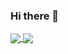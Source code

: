 ### Hi there 👋

<!--
**elma7y/elma7y** is a ✨ _special_ ✨ repository because its `README.md` (this file) appears on your GitHub profile.

Here are some ideas to get you started:

- 🔭 I’m currently working on ...
- 🌱 I’m currently learning ...
- 👯 I’m looking to collaborate on ...
- 🤔 I’m looking for help with ...
- 💬 Ask me about ...
- 📫 How to reach me: ...
- 😄 Pronouns: ...
- ⚡ Fun fact: ...
-->
<a href="https://github.com/elma7y/github-readme-stats">
  <img align="center" src="https://github-readme-stats.vercel.app/api?username=elma7y&show_icons=true&theme=merko&card_width=750" />
</a>
<a href="https://github.com/elma7y/github-readme-stats">
  <img align="center" src="https://github-readme-stats.vercel.app/api/top-langs/?username=elma7y&layout=compact&card_width=700" />
</a>
